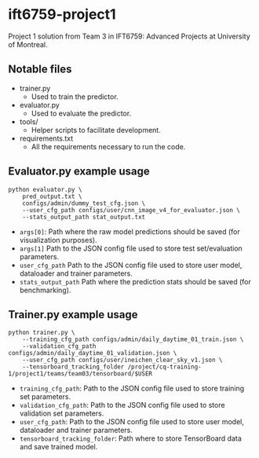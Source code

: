 # ift6759-project1

Project 1 solution from Team 3 in IFT6759: Advanced Projects
at University of Montreal.

## Notable files

* trainer.py
  * Used to train the predictor.
* evaluator.py
  * Used to evaluate the predictor.
* tools/
  * Helper scripts to facilitate development.
* requirements.txt
  * All the requirements necessary to run the code.

## Evaluator.py example usage

```
python evaluator.py \
    pred_output.txt \
    configs/admin/dummy_test_cfg.json \
    --user_cfg_path configs/user/cnn_image_v4_for_evaluator.json \
    --stats_output_path stat_output.txt
```

* `args[0]`: Path where the raw model predictions should be saved (for visualization purposes).
* `args[1]` Path to the JSON config file used to store test set/evaluation parameters.
* `user_cfg_path` Path to the JSON config file used to store user model, dataloader and trainer parameters.
* `stats_output_path` Path where the prediction stats should be saved (for benchmarking).

## Trainer.py example usage

```
python trainer.py \
    --training_cfg_path configs/admin/daily_daytime_01_train.json \
    --validation_cfg_path configs/admin/daily_daytime_01_validation.json \
    --user_cfg_path configs/user/ineichen_clear_sky_v1.json \
    --tensorboard_tracking_folder /project/cq-training-1/project1/teams/team03/tensorboard/$USER
```

* `training_cfg_path`: Path to the JSON config file used to store training set parameters.
* `validation_cfg_path`: Path to the JSON config file used to store validation set parameters.
* `user_cfg_path`: Path to the JSON config file used to store user model, dataloader and trainer parameters.
* `tensorboard_tracking_folder`: Path where to store TensorBoard data and save trained model. 
